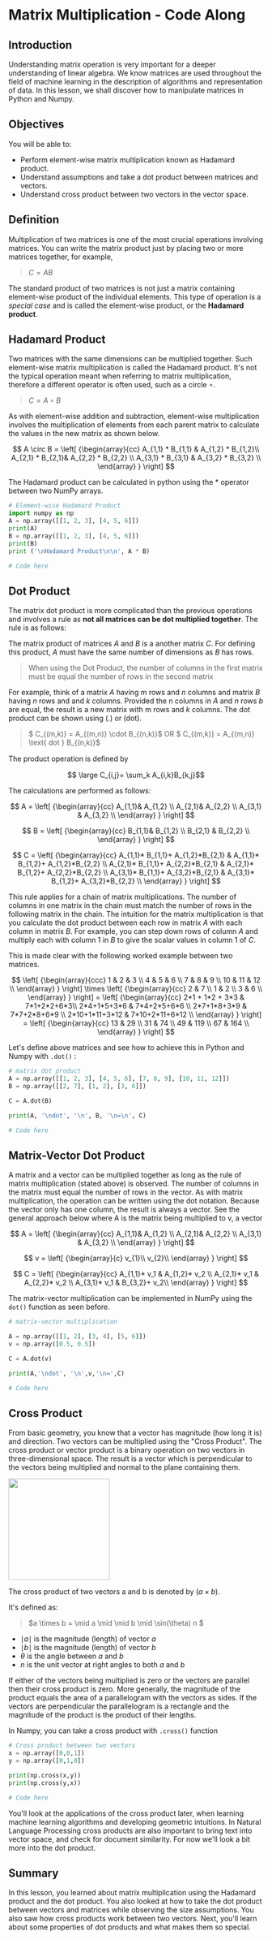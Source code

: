
# Matrix Multiplication - Code Along

## Introduction
Understanding matrix operation is very important for a deeper understanding of linear algebra. We know matrices are used throughout the field of machine learning in the description of algorithms and representation of data. In this lesson, we shall discover how to manipulate matrices in Python and Numpy.

## Objectives

You will be able to:

* Perform element-wise matrix multiplication known as Hadamard product.
* Understand assumptions and take a dot product between matrices and vectors. 
* Understand cross product between two vectors in the vector space. 

## Definition
Multiplication of two matrices is one of the most crucial operations involving matrices. You can write the matrix product just by placing two or more matrices together, for example, 

> $C = AB$

The standard product of two matrices is not just a matrix containing element-wise product of the individual elements. This type of operation is a _special case_ and is called the element-wise product, or the **Hadamard product**.

## Hadamard Product

Two matrices with the same dimensions can be multiplied together. Such element-wise matrix multiplication is called the Hadamard product. It's not the typical operation meant when referring to matrix multiplication, therefore a different operator is often used, such as a circle $\circ$. 
> $C = A \circ B$

As with element-wise addition and subtraction, element-wise multiplication involves the multiplication of elements from each parent matrix to calculate the values in the new matrix as shown below.

$$ A \circ B = 
   \left[ {\begin{array}{cc}
   A_{1,1} * B_{1,1} & A_{1,2} * B_{1,2}\\
   A_{2,1} * B_{2,1}& A_{2,2} * B_{2,2} \\
   A_{3,1} * B_{3,1} & A_{3,2} * B_{3,2} \\
  \end{array} } \right] 
$$

The Hadamard product can be calculated in python using the $*$ operator between two NumPy arrays.

```python
# Element-wise Hadamard Product
import numpy as np
A = np.array([[1, 2, 3], [4, 5, 6]])
print(A)
B = np.array([[1, 2, 3], [4, 5, 6]])
print(B)
print ('\nHadamard Product\n\n', A * B)
```


```python
# Code here
```

## Dot Product

The matrix dot product is more complicated than the previous operations and involves a rule as **not all matrices can be dot multiplied together**. The rule is as follows:

The matrix product of matrices $A$ and $B$ is a another matrix $C$. For defining this product, $A$ must have the same number of dimensions as $B$ has rows. 

> When using the Dot Product, the number of columns in the first matrix must be equal the number of rows in the second matrix 

For example, think of a matrix $A$ having $m$ rows and $n$ columns and matrix $B$ having $n$ rows and and $k$ columns. Provided the n columns in $A$ and $n$ rows $b$ are equal, the result is a new matrix with m rows and $k$ columns. The dot product can be shown using (.) or (dot). 

> $ C_{(m,k)} = A_{(m,n)} \cdot B_{(n,k)}$ OR $ C_{(m,k)} = A_{(m,n)} \text{  dot  } B_{(n,k)}$

The product operation is deﬁned by

$$ \large C_{i,j}= \sum_k A_{i,k}B_{k,j}$$


The calculations are performed as follows:


$$ A = 
   \left[ {\begin{array}{cc}
   A_{1,1}& A_{1,2} \\
   A_{2,1}& A_{2,2}  \\
   A_{3,1} & A_{3,2} \\
  \end{array} } \right] 
$$

$$ B = 
   \left[ {\begin{array}{cc}
   B_{1,1}&  B_{1,2} \\
   B_{2,1} & B_{2,2} \\
  \end{array} } \right] 
$$

$$ C = 
  \left[ {\begin{array}{cc}
   A_{1,1}* B_{1,1}+ A_{1,2}*B_{2,1} & A_{1,1}* B_{1,2}+ A_{1,2}*B_{2,2} \\
   A_{2,1}* B_{1,1}+ A_{2,2}*B_{2,1} & A_{2,1}* B_{1,2}+ A_{2,2}*B_{2,2} \\
   A_{3,1}* B_{1,1}+ A_{3,2}*B_{2,1} & A_{3,1}* B_{1,2}+ A_{3,2}*B_{2,2} \\
  \end{array} } \right]
$$


This rule applies for a chain of matrix multiplications.  The number of columns in one matrix in the chain must match the number of rows in the following matrix in the chain. The intuition for the matrix multiplication is that you calculate the dot product between each row in matrix $A$ with each column in matrix $B$. For example, you can step down rows of column $A$ and multiply each with column 1 in $B$ to give the scalar values in column 1 of $C$.

This is made clear with the following worked example between two matrices.


$$
  \left[ {\begin{array}{ccc}
   1 & 2 & 3 \\
   4 & 5 & 6  \\
   7 & 8 & 9 \\
   10 & 11 & 12 \\
  \end{array} } \right] \times
    \left[ {\begin{array}{cc}
   2 & 7 \\
   1 & 2 \\
   3 & 6 \\
  \end{array} } \right] =
   \left[ {\begin{array}{cc}
   2*1 + 1*2 + 3*3  & 7*1+2*2+6*3\\
   2*4+1*5+3*6 & 7*4+2*5+6*6 \\
   2*7+1*8+3*9 & 7*7+2*8+6*9 \\
   2*10+1*11+3*12 & 7*10+2*11+6*12 \\
  \end{array} } \right] =
    \left[ {\begin{array}{cc}
   13 & 29 \\
   31 & 74  \\
   49 & 119 \\
   67 & 164 \\
  \end{array} } \right] 
$$


Let's define above matrices and see how to achieve this in Python and Numpy with `.dot()` :

```python
# matrix dot product
A = np.array([[1, 2, 3], [4, 5, 6], [7, 8, 9], [10, 11, 12]])
B = np.array([[2, 7], [1, 2], [3, 6]])

C = A.dot(B)

print(A, '\ndot', '\n', B, '\n=\n', C)
```


```python
# Code here 
```

## Matrix-Vector Dot Product

A matrix and a vector can be multiplied together as long as the rule of matrix multiplication (stated above) is observed. The number of columns in the matrix must equal the number of rows in the vector. As with matrix multiplication, the operation can be written using the dot notation. Because the vector only has one column, the result is always a vector. See the general approach below where A is the matrix being multiplied to v, a vector



$$ A = 
   \left[ {\begin{array}{cc}
   A_{1,1}& A_{1,2} \\
   A_{2,1}& A_{2,2}  \\
   A_{3,1} & A_{3,2} \\
  \end{array} } \right] 
$$

$$ v = 
   \left[ {\begin{array}{c}
   v_{1}\\
   v_{2}\\
  \end{array} } \right] 
$$

$$ C = 
  \left[ {\begin{array}{cc}
   A_{1,1}* v_1 & A_{1,2}* v_2 \\
   A_{2,1}* v_1 & A_{2,2}* v_2  \\
   A_{3,1}* v_1 & B_{3,2}+ v_2\\
  \end{array} } \right]
$$

The matrix-vector multiplication can be implemented in NumPy using the `dot()` function as seen before.

```python
# matrix-vector multiplication

A = np.array([[1, 2], [3, 4], [5, 6]])
v = np.array([0.5, 0.5])

C = A.dot(v)

print(A,'\ndot', '\n',v,'\n=',C)
```


```python
# Code here 
```

## Cross Product

From basic geometry, you know that a vector has magnitude (how long it is) and direction. Two vectors can be multiplied using the "Cross Product". The cross product or vector product is a binary operation on two vectors in three-dimensional space. The result is a vector which is perpendicular to the vectors being multiplied and normal to the plane containing them. 

<img src="images/new_cross.png" width="200">

The cross product of two vectors a and b is denoted by $(a \times b)$. 

It's defined as: 

> $a \times b = \mid a \mid  \mid b \mid \sin(\theta) n $

* $\mid a \mid$  is the magnitude (length) of vector $a$
* $\mid b \mid$  is the magnitude (length) of vector $b$
* $\theta$ is the angle between $a$ and $b$
* $n$ is the unit vector at right angles to both $a$ and $b$

If either of the vectors being multiplied is zero or the vectors are parallel then their cross product is zero. More generally, the magnitude of the product equals the area of a parallelogram with the vectors as sides. If the vectors are perpendicular the parallelogram is a rectangle and the magnitude of the product is the product of their lengths. 

In Numpy, you can take a cross product with `.cross()` function
```python
# Cross product between two vectors
x = np.array([0,0,1])
y = np.array([0,1,0])

print(np.cross(x,y))
print(np.cross(y,x))
```


```python
# Code here 
```

You'll look at the applications of the cross product later, when learning machine learning algorithms and developing geometric intuitions. In Natural Language Processing cross products are also important to bring text into vector space, and check for document similarity. For now we'll look a bit more into the dot product.

## Summary 

In this lesson, you learned about matrix multiplication using the Hadamard product and the dot product. You also looked at how to take the dot product between vectors and matrices while observing the size assumptions. You also saw how cross products work between two vectors. Next, you'll learn about some properties of dot products and what makes them so special. 
